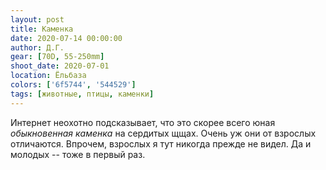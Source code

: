 ```yaml
---
layout: post
title: Каменка
date: 2020-07-14 00:00:00
author: Д.Г.
gear: [70D, 55-250mm]
shoot_date: 2020-07-01
location: Ёльбаза
colors: ['6f5744', '544529']
tags: [животные, птицы, каменки]
---
```

Интернет неохотно подсказывает, что это скорее всего юная _обыкновенная каменка_ на сердитых щщах. Очень уж они от взрослых отличаются. Впрочем, взрослых я тут никогда прежде не видел. Да и молодых -- тоже в первый раз.
